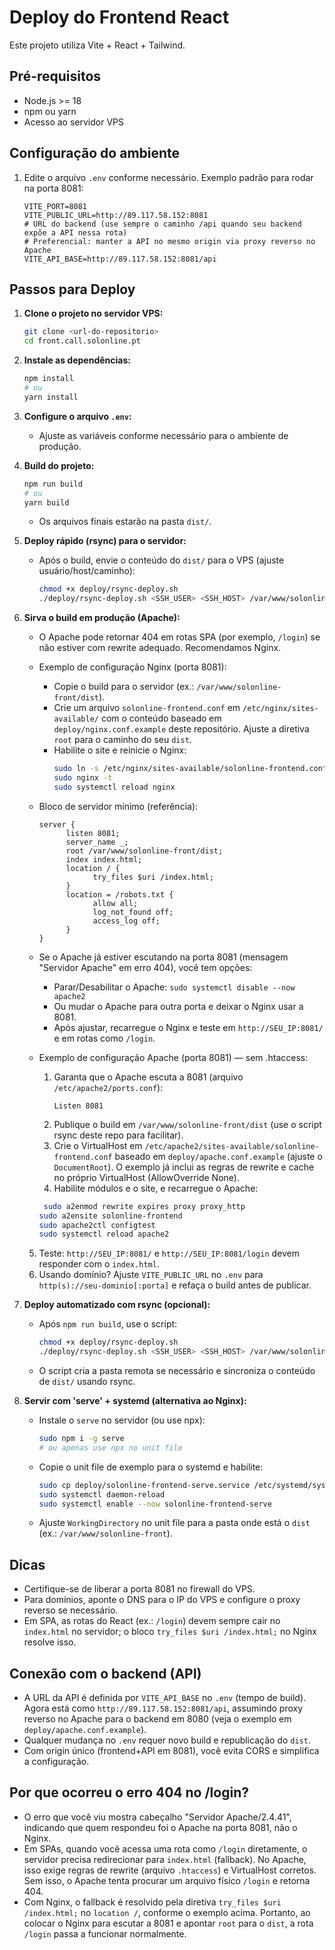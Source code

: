 # Deploy do Frontend React

Este projeto utiliza Vite + React + Tailwind.

## Pré-requisitos
- Node.js >= 18
- npm ou yarn
- Acesso ao servidor VPS

## Configuração do ambiente

1. Edite o arquivo `.env` conforme necessário. Exemplo padrão para rodar na porta 8081:
   ```env
   VITE_PORT=8081
   VITE_PUBLIC_URL=http://89.117.58.152:8081
   # URL do backend (use sempre o caminho /api quando seu backend expõe a API nessa rota)
   # Preferencial: manter a API no mesmo origin via proxy reverso no Apache
   VITE_API_BASE=http://89.117.58.152:8081/api
   ```

## Passos para Deploy

1. **Clone o projeto no servidor VPS:**
   ```bash
   git clone <url-do-repositorio>
   cd front.call.solonline.pt
   ```

2. **Instale as dependências:**
   ```bash
   npm install
   # ou
   yarn install
   ```

3. **Configure o arquivo `.env`:**
   - Ajuste as variáveis conforme necessário para o ambiente de produção.

4. **Build do projeto:**
   ```bash
   npm run build
   # ou
   yarn build
   ```
   - Os arquivos finais estarão na pasta `dist/`.

5. **Deploy rápido (rsync) para o servidor:**
   - Após o build, envie o conteúdo do `dist/` para o VPS (ajuste usuário/host/caminho):
     ```bash
     chmod +x deploy/rsync-deploy.sh
     ./deploy/rsync-deploy.sh <SSH_USER> <SSH_HOST> /var/www/solonline-front/dist
     ```

6. **Sirva o build em produção (Apache):**

    - O Apache pode retornar 404 em rotas SPA (por exemplo, `/login`) se não estiver com rewrite adequado. Recomendamos Nginx.
    
    - Exemplo de configuração Nginx (porta 8081):
       - Copie o build para o servidor (ex.: `/var/www/solonline-front/dist`).
       - Crie um arquivo `solonline-frontend.conf` em `/etc/nginx/sites-available/` com o conteúdo baseado em `deploy/nginx.conf.example` deste repositório. Ajuste a diretiva `root` para o caminho do seu `dist`.
       - Habilite o site e reinicie o Nginx:
          ```bash
          sudo ln -s /etc/nginx/sites-available/solonline-frontend.conf /etc/nginx/sites-enabled/
          sudo nginx -t
          sudo systemctl reload nginx
          ```
    - Bloco de servidor mínimo (referência):
       ```nginx
       server {
             listen 8081;
             server_name _;
             root /var/www/solonline-front/dist;
             index index.html;
             location / {
                   try_files $uri /index.html;
             }
             location = /robots.txt {
                   allow all;
                   log_not_found off;
                   access_log off;
             }
       }
       ```
    - Se o Apache já estiver escutando na porta 8081 (mensagem "Servidor Apache" em erro 404), você tem opções:
       - Parar/Desabilitar o Apache: `sudo systemctl disable --now apache2`
       - Ou mudar o Apache para outra porta e deixar o Nginx usar a 8081.
       - Após ajustar, recarregue o Nginx e teste em `http://SEU_IP:8081/` e em rotas como `/login`.

   - Exemplo de configuração Apache (porta 8081) — sem .htaccess:
     1. Garanta que o Apache escuta a 8081 (arquivo `/etc/apache2/ports.conf`):
        ```
        Listen 8081
        ```
     2. Publique o build em `/var/www/solonline-front/dist` (use o script rsync deste repo para facilitar).
     3. Crie o VirtualHost em `/etc/apache2/sites-available/solonline-frontend.conf` baseado em `deploy/apache.conf.example` (ajuste o `DocumentRoot`). O exemplo já inclui as regras de rewrite e cache no próprio VirtualHost (AllowOverride None).
      4. Habilite módulos e o site, e recarregue o Apache:
        ```bash
         sudo a2enmod rewrite expires proxy proxy_http
        sudo a2ensite solonline-frontend
        sudo apache2ctl configtest
        sudo systemctl reload apache2
        ```
   5. Teste: `http://SEU_IP:8081/` e `http://SEU_IP:8081/login` devem responder com o `index.html`.
   6. Usando domínio? Ajuste `VITE_PUBLIC_URL` no `.env` para `http(s)://seu-dominio[:porta]` e refaça o build antes de publicar.

7. **Deploy automatizado com rsync (opcional):**
   - Após `npm run build`, use o script:
     ```bash
     chmod +x deploy/rsync-deploy.sh
     ./deploy/rsync-deploy.sh <SSH_USER> <SSH_HOST> /var/www/solonline-front/dist
     ```
   - O script cria a pasta remota se necessário e sincroniza o conteúdo de `dist/` usando rsync.

8. **Servir com 'serve' + systemd (alternativa ao Nginx):**
   - Instale o `serve` no servidor (ou use npx):
     ```bash
     sudo npm i -g serve
     # ou apenas use npx no unit file
     ```
   - Copie o unit file de exemplo para o systemd e habilite:
     ```bash
     sudo cp deploy/solonline-frontend-serve.service /etc/systemd/system/
     sudo systemctl daemon-reload
     sudo systemctl enable --now solonline-frontend-serve
     ```
   - Ajuste `WorkingDirectory` no unit file para a pasta onde está o `dist` (ex.: `/var/www/solonline-front`).
## Dicas
- Certifique-se de liberar a porta 8081 no firewall do VPS.
- Para domínios, aponte o DNS para o IP do VPS e configure o proxy reverso se necessário.
 - Em SPA, as rotas do React (ex.: `/login`) devem sempre cair no `index.html` no servidor; o bloco `try_files $uri /index.html;` no Nginx resolve isso.

## Conexão com o backend (API)

- A URL da API é definida por `VITE_API_BASE` no `.env` (tempo de build). Agora está como `http://89.117.58.152:8081/api`, assumindo proxy reverso no Apache para o backend em 8080 (veja o exemplo em `deploy/apache.conf.example`).
- Qualquer mudança no `.env` requer novo build e republicação do `dist`.
- Com origin único (frontend+API em 8081), você evita CORS e simplifica a configuração.

## Por que ocorreu o erro 404 no /login?

- O erro que você viu mostra cabeçalho "Servidor Apache/2.4.41", indicando que quem respondeu foi o Apache na porta 8081, não o Nginx.
- Em SPAs, quando você acessa uma rota como `/login` diretamente, o servidor precisa redirecionar para `index.html` (fallback). No Apache, isso exige regras de rewrite (arquivo `.htaccess`) e VirtualHost corretos. Sem isso, o Apache tenta procurar um arquivo físico `/login` e retorna 404.
- Com Nginx, o fallback é resolvido pela diretiva `try_files $uri /index.html;` no `location /`, conforme o exemplo acima. Portanto, ao colocar o Nginx para escutar a 8081 e apontar `root` para o `dist`, a rota `/login` passa a funcionar normalmente.

